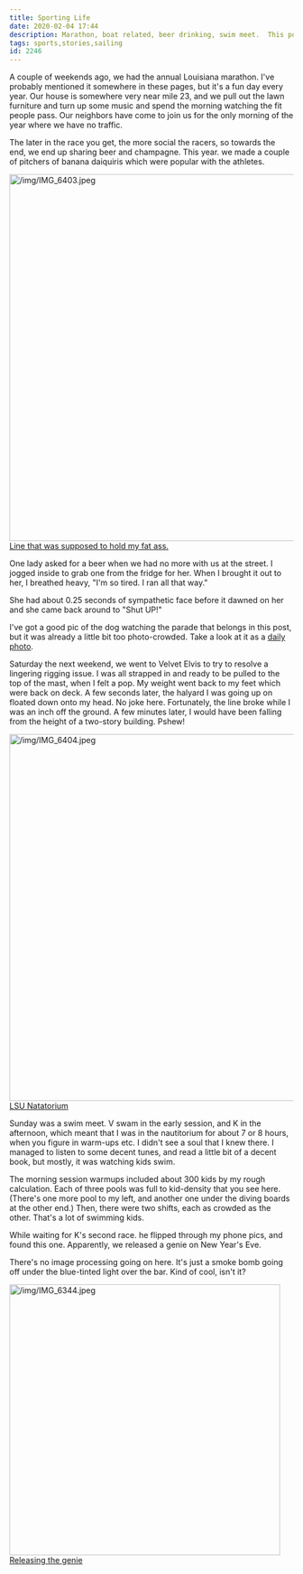 ```yaml
---
title: Sporting Life
date: 2020-02-04 17:44
description: Marathon, boat related, beer drinking, swim meet.  This post is just a disjointed mess of small things that have been going on.
tags: sports,stories,sailing
id: 2246
---
```

A couple of weekends ago, we had the annual Louisiana marathon.  I've probably mentioned it somewhere in these pages, but it's a fun day every year.  Our house is somewhere very near mile 23, and we pull out the lawn furniture and turn up some music and spend the morning watching the fit people pass.  Our neighbors have come to join us for the only morning of the year where we have no traffic.

The later in the race you get, the more social the racers, so towards the end, we end up sharing beer and champagne.  This year. we made a couple of pitchers of banana daiquiris which were popular with the athletes.


<a class="lightview centered" href="/img/IMG_6403.jpeg" data-lightview-caption="Line that was supposed to hold my fat ass." data-lightview-group="group1"><img src="/img/IMG_6403.jpeg" alt="/img/IMG_6403.jpeg" width="650px"><br><span class="caption">Line that was supposed to hold my fat ass.</span></a>

One lady asked for a beer when we had no more with us at the street.  I jogged inside to grab one from the fridge for her.  When I brought it out to her, I breathed heavy, "I'm so tired.  I ran all that way."  

She had about 0.25 seconds of sympathetic face before it dawned on her and she came back around to "Shut UP!"

I've got a good pic of the dog watching the parade that belongs in this post, but it was already a little bit too photo-crowded.  Take a look at it as a <a href="/dailyphoto/?year=2020&month=1&day=29">daily photo</a>.

Saturday the next weekend, we went to Velvet Elvis to try to resolve a lingering rigging issue.  I was all strapped in and ready to be pulled to the top of the mast, when I felt a pop.  My weight went back to my feet which were back on deck.  A few seconds later, the halyard I was going up on floated down onto my head.  No joke here.  Fortunately, the line broke while I was an inch off the ground.  A few minutes later, I would have been falling from the height of a two-story building. Pshew!

<a class="lightview centered" href="/img/IMG_6404.jpeg" data-lightview-caption="LSU Natatorium" data-lightview-group="group1"><img src="/img/IMG_6404.jpeg" alt="/img/IMG_6404.jpeg" width="650px"><br><span class="caption">LSU Natatorium</span></a>

Sunday was a swim meet.  V swam in the early session, and K in the afternoon, which meant that I was in the nautitorium for about 7 or 8 hours, when you figure in warm-ups etc.  I didn't see a soul that I knew there.  I managed to listen to some decent tunes, and read a little bit of a decent book, but mostly, it was watching kids swim.

The morning session warmups included about 300 kids by my rough calculation.  Each of three pools was full to kid-density that you see here. (There's one more pool to my left, and another one under the diving boards at the other end.)  Then, there were two shifts, each as crowded as the other.  That's a lot of swimming kids.

While waiting for K's second race. he flipped through my phone pics, and found this one.  Apparently, we released a genie on New Year's Eve.  

There's no image processing going on here.  It's just a smoke bomb going off under the blue-tinted light over the bar.  Kind of cool, isn't it?

<a class="lightview centered" href="/img/IMG_6344.jpeg" data-lightview-caption="Releasing the genie" data-lightview-group="group1"><img src="/img/IMG_6344.jpeg" alt="/img/IMG_6344.jpeg" width="480px"><br><span class="caption">Releasing the genie</span></a>